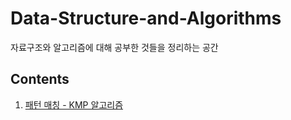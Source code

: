 # Data-Structure-and-Algorithms
자료구조와 알고리즘에 대해 공부한 것들을 정리하는 공간

## Contents
1. [패턴 매칭 - KMP 알고리즘](https://github.com/LeeChangYoon/Data-Structure-and-Algorithms/tree/main/Pattern-Matching)
